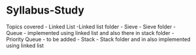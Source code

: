 # Syllabus-Study

Topics covered - Linked List -Linked list folder
               - Sieve - Sieve folder
               - Queue - implemented using linked list and also there in stack folder
               - Priority Queue - to be added
               - Stack - Stack folder and in also implemented using linked list
